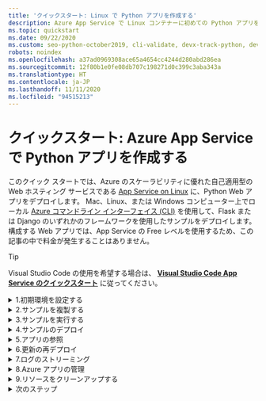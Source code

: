 ```yaml
---
title: 'クイックスタート: Linux で Python アプリを作成する'
description: Azure App Service で Linux コンテナーに初めての Python アプリをデプロイして、App Service の使用を開始します。
ms.topic: quickstart
ms.date: 09/22/2020
ms.custom: seo-python-october2019, cli-validate, devx-track-python, devx-track-azurecli
robots: noindex
ms.openlocfilehash: a37ad0969308ace65a4654cc4244d280abd286ea
ms.sourcegitcommit: 12f80b1e0fe08db707c198271d0c399c3aba343a
ms.translationtype: HT
ms.contentlocale: ja-JP
ms.lasthandoff: 11/11/2020
ms.locfileid: "94515213"
---
```

# <a name="quickstart-create-a-python-app-in-azure-app-service"></a>クイックスタート: Azure App Service で Python アプリを作成する 

このクイック スタートでは、Azure のスケーラビリティに優れた自己適用型の Web ホスティング サービスである [App Service on Linux](/azure/app-service/overview#app-service-on-linux) に、Python Web アプリをデプロイします。 Mac、Linux、または Windows コンピューター上でローカル [Azure コマンドライン インターフェイス (CLI)](/cli/azure/install-azure-cli) を使用して、Flask または Django のいずれかのフレームワークを使用したサンプルをデプロイします。 構成する Web アプリでは、App Service の Free レベルを使用するため、この記事の中で料金が発生することはありません。

> [!TIP]
> Visual Studio Code の使用を希望する場合は、 **[Visual Studio Code App Service のクイックスタート](/azure/developer/python/tutorial-deploy-app-service-on-linux-01)** に従ってください。

<details>
<summary >1.初期環境を設定する</summary>

<a name="set-up"></a>

1. アクティブなサブスクリプションが含まれる Azure アカウントを用意します。 [無料でアカウントを作成できます](https://azure.microsoft.com/free/?ref=microsoft.com&utm_source=microsoft.com&utm_medium=docs&utm_campaign=visualstudio)。
1. <a href="https://www.python.org/downloads/" target="_blank">Python 3.6 以降</a>をインストールします。
1. <a href="/cli/azure/install-azure-cli" target="_blank">Azure CLI</a> 2.0.80 以降をインストールします。それを任意のシェルから使用してコマンドを実行することで、Azure リソースのプロビジョニングと構成を行います。

ターミナル ウィンドウを開き、Python のバージョンが 3.6 以降であることを確認します。

# <a name="bash"></a>[Bash](#tab/bash)

```bash
python3 --version
```

# <a name="powershell"></a>[PowerShell](#tab/powershell)

```cmd
py -3 --version
```

# <a name="cmd"></a>[Cmd](#tab/cmd)

```cmd
py -3 --version
```

---

Azure CLI のバージョンが 2.0.80 以降であることを確認します。

```azurecli
az --version
```

次に CLI から Azure にサインインします。

```azurecli
az login
```

このコマンドを実行すると、お客様の資格情報を収集するためにブラウザーが開かれます。 コマンドが終了すると、ご利用のサブスクリプションに関する情報を含んだ JSON 出力が表示されます。

サインイン後は、Azure CLI を使用して Azure コマンドを実行して、サブスクリプション内のリソースを操作することができます。

[問題がある場合は、お知らせください。](https://aka.ms/FlaskCLIQuickstartHelp)

</details>

<details>
<summary>2.サンプルを複製する</summary>

次のコマンドを使用してサンプル リポジトリを複製し、サンプル フォルダーに移動します (git をまだインストールしていない場合は、[git をインストール](https://git-scm.com/downloads)します)。

```terminal
git clone https://github.com/Azure-Samples/python-docs-hello-world
```

次に、そのフォルダーに移動します。

```terminal
cd python-docs-hello-world
```

このサンプルには、Azure App Service がアプリの起動時に認識するフレームワーク固有のコードが含まれています。 詳細については、「[コンテナーのスタートアップ プロセス](/azure/app-service/configure-language-python#container-startup-process)」を参照してください。

[問題がある場合は、お知らせください。](https://aka.ms/FlaskCLIQuickstartHelp)

</details>

<details>
<summary>3.サンプルを実行する</summary>

1. *python-docs-hello world* フォルダーを開いていることを確認します。 

1. 仮想環境を作成し、依存関係をインストールします。

    [!include [virtual environment setup](includes/app-service-quickstart-python-venv.md)]

    "[Errno 2] そのようなファイルまたはディレクトリはありません: 'requirements.txt'。" と表示された場合は、*python-docs-hello-world* フォルダーを開いていることを確認してください。

1. 開発サーバーを実行します。

    ```terminal  
    flask run
    ```
    
    既定では、サーバーによって、アプリのエントリ モジュールが、サンプルで使用されている *app.py* 内にあると想定されています (別のモジュール名を使用する場合は、`FLASK_APP` 環境変数をその名前に設定します)。

1. Web ブラウザーを開き、`http://localhost:5000/` のサンプル アプリに移動します。 アプリに、**Hello World!** というメッセージが表示されます。

    ![サンプル Python アプリをローカルで実行する](./media/quickstart-python/run-hello-world-sample-python-app-in-browser-localhost.png)
    
1. ターミナル ウィンドウで **Ctrl** + **C** キーを押して、開発サーバーを終了します。


[問題がある場合は、お知らせください。](https://aka.ms/FlaskCLIQuickstartHelp)

</details>

<details>
<summary>4.サンプルのデプロイ</summary>

`az webapp up` コマンドを使用して、ローカル フォルダー (*python-docs-hello-world*) にコードをデプロイします。

```azurecli
az webapp up --sku F1 --name <app-name>
```

- `az` コマンドが認識されない場合は、「[初期環境を設定する](#set-up)」の説明に従って Azure CLI がインストールされていることを確認してください。
- `webapp` コマンドが認識されない場合、それはご利用の Azure CLI のバージョンが 2.0.80 以上だからです。 そうでない場合は、最[新バージョンをインストール](/cli/azure/install-azure-cli)してください。
- `<app_name>` を Azure 全体で一意の名前で置き換えます ("*有効な文字は、`a-z`、`0-9`、および `-` です*")。 会社名とアプリ識別子を組み合わせて使用すると、適切なパターンになります。
- `--sku F1` 引数を使用すると、Free 価格レベルで Web アプリが作成されます。 この引数を省略するとより高速な Premium レベルが使用されるため、時間単位のコストが発生します。
- 必要に応じて、引数 `--location <location-name>` を含めることができます。ここで、`<location_name>` は利用可能な Azure リージョンです。 [`az account list-locations`](/cli/azure/appservice#az-appservice-list-locations) コマンドを実行すると、お使いの Azure アカウントで使用可能なリージョンの一覧を取得できます。
- "Could not auto-detect the runtime stack of your app (アプリのランタイム スタックを自動検出できませんでした)" というエラーが表示された場合は、*requirements.txt* ファイルがある *python-docs-hello-world* フォルダー (Flask) または *python-docs-hello-django フォルダー (Django)* でコマンドを実行していることを確認してください。 (GitHub の [az webapp up を使用して自動検出の問題をトラブルシューティングする方法](https://github.com/Azure/app-service-linux-docs/blob/master/AzWebAppUP/runtime_detection.md)に関するページを参照してください。)

コマンドが完了するまでに数分かかる場合があります。 実行中には、リソース グループ、App Service プラン、およびホスティング アプリの作成、ログ記録の構成、ZIP デプロイの実行に関するメッセージが表示されます。 次に、"http://&lt;app-name&gt;.azurewebsites.net でアプリを起動することができます" という内容のメッセージが表示されます。これは、Azure 上のアプリの URL です。

![az webapp up コマンドの出力例](./media/quickstart-python/az-webapp-up-output.png)

[問題がある場合は、お知らせください。](https://aka.ms/FlaskCLIQuickstartHelp)

[!include [az webapp up command note](includes/app-service-web-az-webapp-up-note.md)]
</details>

<details>
<summary>5.アプリの参照</summary>

URL `http://<app-name>.azurewebsites.net` を使って、お使いの Web ブラウザーでデプロイされたアプリケーションを参照します。 最初にアプリを起動するのにしばらく時間がかかります。

Python サンプル コードによって、App Service 内で、組み込みのイメージを使用して、Linux コンテナーが実行されています。

![サンプル Python アプリを Azure で実行する](./media/quickstart-python/run-hello-world-sample-python-app-in-browser.png)

**お疲れさまでした。** App Service に Python アプリをデプロイすることができました。

[問題がある場合は、お知らせください。](https://aka.ms/FlaskCLIQuickstartHelp)
</details>

<details>
<summary>6.更新の再デプロイ</summary>

このセクションでは、小さなコード変更を行ってから、コードを Azure に再デプロイします。 このコード変更には、次のセクションで使用するログ出力を生成するための `print` ステートメントが含まれます。

エディターで *app.py* を開き、次のコードに一致するように `hello` 関数を更新します。 

```python
def hello():
    print("Handling request to home page.")
    return "Hello, Azure!"
```

    
変更を保存してから、もう一度 `az webapp up` コマンドを使用してアプリを再デプロイします。

```azurecli
az webapp up
```

このコマンドでは、 *.azure/config* ファイルにローカルでキャッシュされている値 (アプリ名、リソース グループ、App Service プランなど) を使用します。

デプロイが完了すると、`http://<app-name>.azurewebsites.net` が開かれたブラウザー ウィンドウに戻ります。 ページを最新の情報に更新すると、変更されたメッセージが表示されます。

![更新したサンプル Python アプリを Azure で実行する](./media/quickstart-python/run-updated-hello-world-sample-python-app-in-browser.png)

[問題がある場合は、お知らせください。](https://aka.ms/FlaskCLIQuickstartHelp)

> [!TIP]
> Visual Studio Code には、Python と Azure App Service 用の強力な拡張機能が用意されています。これを使うと、App Service に Python Web アプリをデプロイするプロセスが簡単になります。 詳細については、[Visual Studio Code から App Service への Python アプリのデプロイ](/azure/python/tutorial-deploy-app-service-on-linux-01)に関する記事をご覧ください。
</details>

<details>
<summary>7.ログのストリーミング</summary>

アプリ、およびそれを実行するコンテナー内から生成されたコンソール ログに、アクセスすることができます。 ログには、`print` ステートメントを使って生成されたすべての出力が含まれます。

ログをストリーミングするには、[az webapp log tail](/cli/azure/webapp/log?view=azure-cli-latest&preserve-view=true#az_webapp_log_tail) コマンドを実行します。

```azurecli
az webapp log tail
```

また、`az webapp up` コマンドに `--logs` パラメーターを指定して、デプロイ時にログ ストリームを自動的に開くこともできます。

ブラウザーでアプリを最新の情報に更新して、コンソール ログを生成します。これには、アプリに対する HTTP 要求に関するメッセージが含まれています。 すぐに出力が表示されない場合は、30 秒後に再試行してください。

`https://<app-name>.scm.azurewebsites.net/api/logs/docker` で、ブラウザーからログ ファイルを検査することもできます。

ログ ストリーミングを任意のタイミングで停止するには、ターミナルで **Ctrl** + **C** キーを押します。

[問題がある場合は、お知らせください。](https://aka.ms/FlaskCLIQuickstartHelp)
</details>

<details>
<summary>8.Azure アプリの管理</summary>

<a href="https://portal.azure.com" target="_blank">Azure portal</a> に移動し、お客様が作成したアプリを管理します。 **[App Services]** を検索して選択します。

![Azure portal で App Services に移動する](./media/quickstart-python/navigate-to-app-services-in-the-azure-portal.png)

使用する Azure アプリの名前を選択します。

![Azure portal で App Services の Python アプリに移動する](./media/quickstart-python/navigate-to-app-in-app-services-in-the-azure-portal.png)

アプリを選択すると **[概要]** ページが開きます。ここでは、参照、停止、開始、再開、削除のような基本的な管理タスクを行うことができます。

![Azure portal の [概要] ページで Python アプリを管理する](./media/quickstart-python/manage-an-app-in-app-services-in-the-azure-portal.png)

App Service のメニューには、アプリを構成するためのさまざまなページが用意されています。

[問題がある場合は、お知らせください。](https://aka.ms/FlaskCLIQuickstartHelp)
</details>

<details>
<summary>9.リソースをクリーンアップする</summary>

前の手順では、リソース グループ内に Azure リソースを作成しました。 リソース グループには、お客様の場所に応じて "appsvc_rg_Linux_CentralUS" のような名前が付いています。 無料の F1 レベル以外の App Service SKU を使用する場合は、これらのリソースによって継続的なコストが発生します (「[App Service の価格](https://azure.microsoft.com/pricing/details/app-service/linux/)」を参照してください)。

今後これらのリソースが不要である場合は、次のコマンドを実行してリソース グループを削除します。

```azurecli
az group delete --no-wait
```

このコマンドでは、 *azure/config* ファイルにキャッシュされているリソース グループ名を使用します。

`--no-wait` 引数を使用すると、操作が完了する前にコマンドから戻ることができます。

[問題がある場合は、お知らせください。](https://aka.ms/FlaskCLIQuickstartHelp)
</details>

<details>
<summary>次のステップ</summary>

> [!div class="nextstepaction"]
> [Python アプリの構成](/azure/app-service/configure-language-python)

> [!div class="nextstepaction"]
> [Python Web アプリにユーザーのサインインを追加する](/azure/active-directory/develop/quickstart-v2-python-webapp)

> [!div class="nextstepaction"]
> [チュートリアル: Python アプリをカスタム コンテナーで実行する](/azure/app-service/tutorial-custom-container)
</details>